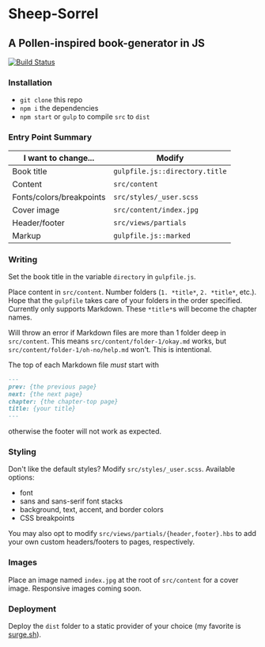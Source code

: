 # Sheep-Sorrel

## A Pollen-inspired book-generator in JS

[![Build Status](https://travis-ci.org/guppy0130/sheep-sorrel.svg?branch=master)](https://travis-ci.org/guppy0130/sheep-sorrel)

### Installation
* `git clone` this repo
* `npm i` the dependencies
* `npm start` or `gulp` to compile `src` to `dist`

### Entry Point Summary
| I want to change...       | Modify                            |
|---------------------------|-----------------------------------|
| Book title                | `gulpfile.js::directory.title`    |
| Content                   | `src/content`                     |
| Fonts/colors/breakpoints  | `src/styles/_user.scss`           |
| Cover image               | `src/content/index.jpg`           |
| Header/footer             | `src/views/partials`              |
| Markup                    | `gulpfile.js::marked`             |

### Writing
Set the book title in the variable `directory` in `gulpfile.js`.

Place content in `src/content`. Number folders (`1. *title*`, `2. *title*`, etc.). Hope that the `gulpfile` takes care of your folders in the order specified. Currently only supports Markdown. These `*title*`s will become the chapter names.

Will throw an error if Markdown files are more than 1 folder deep in `src/content`. This means `src/content/folder-1/okay.md` works, but `src/content/folder-1/oh-no/help.md` won't. This is intentional.

The top of each Markdown file *must* start with
```markdown
---
prev: {the previous page}
next: {the next page}
chapter: {the chapter-top page}
title: {your title}
---
```
otherwise the footer will not work as expected.

### Styling
Don't like the default styles? Modify `src/styles/_user.scss`. Available options:
* font
* sans and sans-serif font stacks
* background, text, accent, and border colors
* CSS breakpoints

You may also opt to modify `src/views/partials/{header,footer}.hbs` to add your own custom headers/footers to pages, respectively.

### Images
Place an image named `index.jpg` at the root of `src/content` for a cover image. Responsive images coming soon.

### Deployment
Deploy the `dist` folder to a static provider of your choice (my favorite is [surge.sh](surge.sh)).